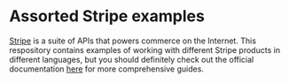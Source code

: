 # Assorted Stripe examples

[Stripe](https://stripe.com) is a suite of APIs that powers commerce on the Internet. This respository contains examples of working with different Stripe products in different languages, but you should definitely check out the official documentation [here](https://stripe.com/docs) for more comprehensive guides. 